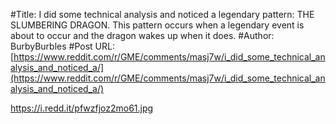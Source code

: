 #Title: I did some technical analysis and noticed a legendary pattern: THE SLUMBERING DRAGON. This pattern occurs when a legendary event is about to occur and the dragon wakes up when it does.
#Author: BurbyBurbles
#Post URL: [https://www.reddit.com/r/GME/comments/masj7w/i_did_some_technical_analysis_and_noticed_a/](https://www.reddit.com/r/GME/comments/masj7w/i_did_some_technical_analysis_and_noticed_a/)


https://i.redd.it/pfwzfjoz2mo61.jpg